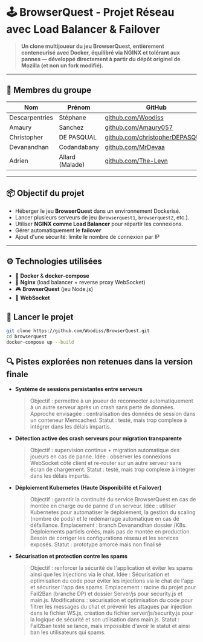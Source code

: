 # 🕹️ BrowserQuest - Projet Réseau avec Load Balancer & Failover

> **Un clone multijoueur du jeu BrowserQuest, entièrement conteneurisé avec Docker, équilibré via NGINX et tolérant aux pannes — développé directement à partir du dépôt originel de Mozilla (et non un fork modifié).**

---

## 👥 Membres du groupe

| Nom         | Prénom       | GitHub                                      |
|-------------|--------------|---------------------------------------------|
| Descarpentries | Stéphane | [github.com/Woodiss](https://github.com/Woodiss) |
| Amaury | Sanchez | [github.com/Amaury057](https://github.com/Amaury057) |
| Christopher | DE PASQUAL | [github.com/christopherDEPASQUAL](https://github.com/christopherDEPASQUAL) |
| Devanandhan | Codandabany | [github.com/MrDevaa](https://github.com/MrDevaa) |
| Adrien  | Allard (Malade)| [github.com/The-Leyn](https://github.com/The-Leyn) |

---

## 📦 Objectif du projet

- Héberger le jeu **BrowserQuest** dans un environnement Dockerisé.
- Lancer plusieurs serveurs de jeu (`browserquest1`, `browserquest2`, etc.).
- Utiliser **NGINX comme Load Balancer** pour répartir les connexions.
- Gérer automatiquement le **failover**
- Ajout d'une sécurité: limite le nombre de connexion par IP

---

## ⚙️ Technologies utilisées

- 🐳 **Docker** & **docker-compose**
- 🔁 **Nginx** (load balancer + reverse proxy WebSocket)
- 🎮 **BrowserQuest** (jeu Node.js)
- 🔧 **WebSocket**

## 🚀 Lancer le projet

```bash
git clone https://github.com/Woodiss/BrowserQuest.git
cd browserquest
docker-compose up --build
```

## 🔍 Pistes explorées non retenues dans la version finale

- **Système de sessions persistantes entre serveurs**
  > Objectif : permettre à un joueur de reconnecter automatiquement à un autre serveur après un crash sans perte de données.
  > Approche envisagée : centralisation des données de session dans un conteneur Memcached.
  > Statut : testé, mais trop complexe à intégrer dans les délais impartis.

- **Détection active des crash serveurs pour migration transparente**
  > Objectif : supervision continue + migration automatique des joueurs en cas de panne.
  > Idée : observer les connexions WebSocket côté client et re-router sur un autre serveur sans écran de chargement.
  > Statut : testé, mais trop complexe à intégrer dans les délais impartis.

- **Déploiement Kubernetes (Haute Disponibilité et Failover)**
  > Objectif : garantir la continuité du service BrowserQuest en cas de montée en charge ou de panne d'un serveur.
  > Idée : utiliser Kubernetes pour automatiser le déploiement, la gestion du scaling (nombre de pods) et le redémarrage automatique en cas de défaillance.
  > Emplacement : branch Devanandhan dossier /K8s.
  > Déploiements partiels créés, mais pas de montée en production.
  > Besoin de corriger les configurations réseau et les services exposés.
  > Statut : prototype amorcé mais non finalisé

- **Sécurisation et protection contre les spams**
  > Objectif : renforcer la sécurité de l'application et éviter les spams ainsi que les injections via le chat.
  > Idée : Sécurisation et optimisation du code pour éviter les injections via le chat de l'app et sécuriser l'app des spams.
  > Emplacement : racine du projet pour Fail2Ban (branche DP) et dossier Server/js pour security.js et main.js.
  > Modifications : sécurisation et optimisation du code pour filtrer les messages du chat et prévenir les attaques par injection dans le fichier WS.js, création du fichier server/js/security.js pour la logique de sécurité et son utilisation dans main.js.
  > Statut : Fail2ban testé se lance, mais impossible d'avoir le statut et ainsi ban les utilisateurs qui spams.